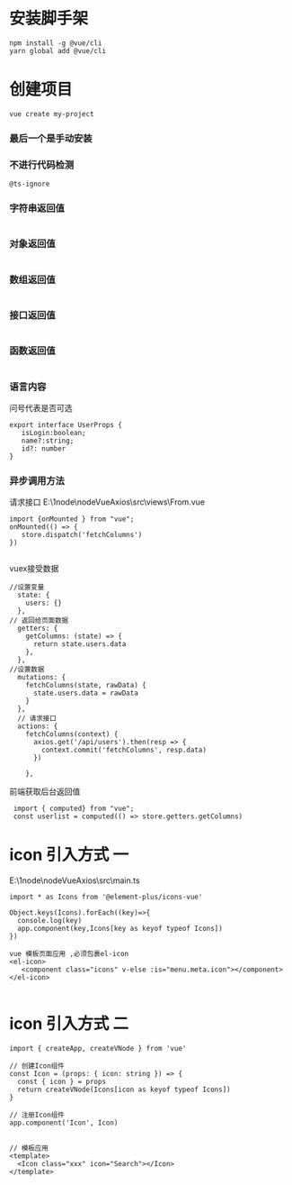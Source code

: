 # 安装脚手架
```
npm install -g @vue/cli
yarn global add @vue/cli
```
# 创建项目
```
vue create my-project
```
### 最后一个是手动安装

### 不进行代码检测
```
@ts-ignore 
```

### 字符串返回值
```
```
### 对象返回值
```
```
###  数组返回值
```
```
###  接口返回值
```
```
###  函数返回值
```
```

###  语言内容  
 问号代表是否可选
```
export interface UserProps {
   isLogin:boolean;
   name?:string;
   id?: number
} 
```


### 异步调用方法
请求接口 E:\1node\nodeVueAxios\src\views\From.vue
```
import {onMounted } from "vue";
onMounted(() => {
   store.dispatch('fetchColumns')
})
    
```
vuex接受数据
```
//设置变量
  state: {
    users: {}
  },
// 返回给页面数据
  getters: {
    getColumns: (state) => {
      return state.users.data
    },
  },
//设置数据
  mutations: {
    fetchColumns(state, rawData) {
      state.users.data = rawData
    }
  },
  // 请求接口
  actions: {
    fetchColumns(context) {
      axios.get('/api/users').then(resp => {
        context.commit('fetchColumns', resp.data)
      })

    },
```

前端获取后台返回值
```
 import { computed} from "vue";
 const userlist = computed(() => store.getters.getColumns)
```

# icon 引入方式 一
E:\1node\nodeVueAxios\src\main.ts
```
import * as Icons from '@element-plus/icons-vue'

Object.keys(Icons).forEach((key)=>{
  console.log(key)
  app.component(key,Icons[key as keyof typeof Icons])
})

vue 模板页面应用 ,必须包裹el-icon
<el-icon>
   <component class="icons" v-else :is="menu.meta.icon"></component>
</el-icon>


```

# icon 引入方式 二
```
import { createApp, createVNode } from 'vue'

// 创建Icon组件
const Icon = (props: { icon: string }) => {
  const { icon } = props
  return createVNode(Icons[icon as keyof typeof Icons])
}

// 注册Icon组件
app.component('Icon', Icon)


// 模板应用
<template>
  <Icon class="xxx" icon="Search"></Icon>
</template>
```